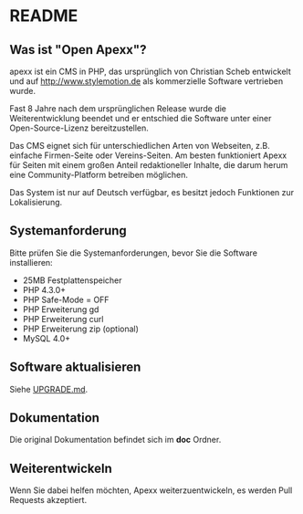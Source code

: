 README
======

Was ist "Open Apexx"?
---------------------
apexx ist ein CMS in PHP, das ursprünglich von Christian Scheb entwickelt und auf http://www.stylemotion.de als
kommerzielle Software vertrieben wurde.

Fast 8 Jahre nach dem ursprünglichen Release wurde die Weiterentwicklung beendet und er entschied die Software unter
einer Open-Source-Lizenz bereitzustellen.

Das CMS eignet sich für unterschiedlichen Arten von Webseiten, z.B. einfache Firmen-Seite oder Vereins-Seiten. Am besten
funktioniert Apexx für Seiten mit einem großen Anteil redaktioneller Inhalte, die darum herum eine Community-Platform
betreiben möglichen.

Das System ist nur auf Deutsch verfügbar, es besitzt jedoch Funktionen zur Lokalisierung.

Systemanforderung
-----------------

Bitte prüfen Sie die Systemanforderungen, bevor Sie die Software installieren:

 * 25MB Festplattenspeicher
 * PHP 4.3.0+
 * PHP Safe-Mode = OFF
 * PHP Erweiterung gd
 * PHP Erweiterung curl
 * PHP Erweiterung zip (optional)
 * MySQL 4.0+

Software aktualisieren
----------------------

Siehe [UPGRADE.md](UPGRADE.md).


Dokumentation
-------------

Die original Dokumentation befindet sich im **doc** Ordner. 

Weiterentwickeln
----------------

Wenn Sie dabei helfen möchten, Apexx weiterzuentwickeln, es werden Pull Requests akzeptiert.
